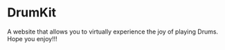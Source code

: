 # DrumKit

A website that allows you to virtually experience the joy of playing Drums. Hope you enjoy!!!
